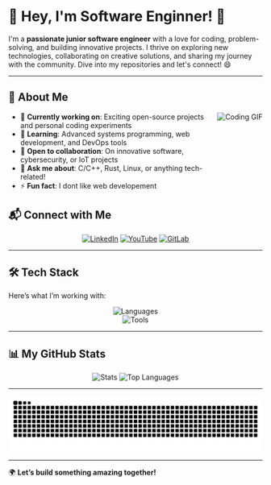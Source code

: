 # 👋 Hey, I'm Software Enginner! 🚀

I'm a **passionate junior software engineer** with a love for coding, problem-solving, and building innovative projects. I thrive on exploring new technologies, collaborating on creative solutions, and sharing my journey with the community. Dive into my repositories and let's connect! 😄

---

## 🌟 About Me

<div align="left">
  <img align="right" height="180" src="https://media2.giphy.com/media/v1.Y2lkPTc5MGI3NjExYjkxOGk1eXZxcHo2aW1qbXFla3lwMDRiOGZwdGdwbXJmdWx2bTBwNCZlcD12MV9pbnRlcm5hbF9naWZfYnlfaWQmY3Q9Zw/66M6ZwJkTLYikvhrqZ/giphy.gif" alt="Coding GIF" />
  
  - 🔭 **Currently working on**: Exciting open-source projects and personal coding experiments
  - 🌱 **Learning**: Advanced systems programming, web development, and DevOps tools
  - 👯 **Open to collaboration**: On innovative software, cybersecurity, or IoT projects
  - 💬 **Ask me about**: C/C++, Rust, Linux, or anything tech-related!
  - ⚡ **Fun fact**: I dont like web developement
</div>


## 📬 Connect with Me
<div align="center">
  <a href="https://linkedin.com/in/dxtr0x"><img src="https://img.shields.io/badge/LinkedIn-0077B5?logo=linkedin&logoColor=white&style=for-the-badge" alt="LinkedIn"></a>
  <a href="https://youtube.com/@dxtr0x"><img src="https://img.shields.io/badge/YouTube-FF0000?logo=youtube&logoColor=white&style=for-the-badge" alt="YouTube"></a>
  <a href="https://gitlab.com/dxtr0x"><img src="https://img.shields.io/badge/GitLab-FC6D26?logo=gitlab&logoColor=white&style=for-the-badge" alt="GitLab"></a>
</div>

---

## 🛠️ Tech Stack
Here’s what I’m working with:

<div align="center">
  <img src="https://skillicons.dev/icons?i=c,cpp,rust,zig,ts,html,lua,bash" height="50" alt="Languages" />
  <br>
  <img src="https://skillicons.dev/icons?i=linux,cmake,git,github,gitlab,vscode,vite,actix,blender" height="50" alt="Tools" />
</div>

---

## 📊 My GitHub Stats
<div align="center">
  <img src="https://github-readme-stats.vercel.app/api?username=dxtr0x&hide_title=true&show_icons=true&include_all_commits=true&count_private=true&theme=dracula&hide_border=true" height="150" alt="Stats" />
  <img src="https://github-readme-stats.vercel.app/api/top-langs?username=dxtr0x&locale=en&hide_title=false&layout=compact&card_width=320&langs_count=6&theme=dracula&hide_border=true" height="150" alt="Top Languages" />
</div>

---

<div align="center">
  <img src="https://raw.githubusercontent.com/dxtr0x/dxtr0x/output/snake.svg" alt="Snake Animation" />
</div>

---

🌍 **Let’s build something amazing together!**